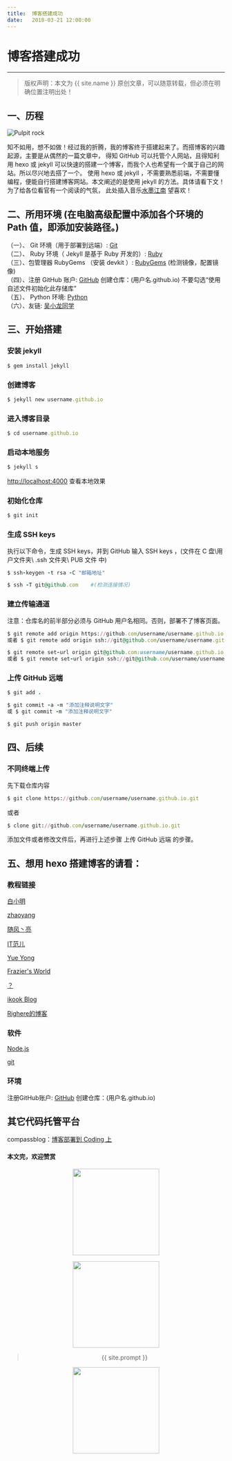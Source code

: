 ```yaml
---              
title:  博客搭建成功
date:   2018-03-21 12:00:00
---
```

# 博客搭建成功

***
> 版权声明：本文为 {{ site.name }} 原创文章，可以随意转载，但必须在明确位置注明出处！

## 一、历程  
<p><img border="0" src="/images/180321.jpg" alt="Pulpit rock" ></p>

知不如用，想不如做！经过我的折腾，我的博客终于搭建起来了。而搭博客的兴趣起源，主要是从偶然的一篇文章中，
得知 GitHub 可以托管个人网站，且得知利用 hexo 或 jekyll 可以快速的搭建一个博客，而我个人也希望有一个属于自己的网站。所以尽兴地去搭了一个。
使用 hexo 或 jekyll ，不需要熟悉前端，不需要懂编程，便能自行搭建博客网站。本文阐述的是使用 jekyll 的方法。具体请看下文！为了给各位看官有一个阅读的气氛，
此处插入音乐<a href="https://music.163.com/song?id=26897042&userid=1403262749">水墨江南</a> 望喜欢！

## 二、所用环境 (在电脑高级配置中添加各个环境的 Path 值，即添加安装路径。)      

（一）、 Git 环境（用于部署到远端）: <a href="https://git-scm.com/downloads">Git</a>  
（二）、 Ruby 环境（ Jekyll 是基于 Ruby 开发的）: <a href="https://rubyinstaller.org/downloads/">Ruby</a>  
（三）、包管理器 RubyGems （安装 devkit ）: <a href="https://rubyinstaller.org/downloads/">RubyGems</a> (检测镜像，配置镜像)         
（四）、注册 GitHub 账户: <a href="https://github.com/">GitHub</a> 创建仓库：(用户名.github.io) 不要勾选“使用自述文件初始化此存储库”             
（五）、 Python 环境: <a href="https://www.python.org/downloads/">Python</a>   
（六）、友链: <a href="http://wuxiaolong.me/2014/10/26/build-blog/">吴小龙同学</a>  

## 三、开始搭建     
### 安装 jekyll    
```ruby
$ gem install jekyll
```

### 创建博客  
```ruby
$ jekyll new username.github.io
```

### 进入博客目录  
```ruby
$ cd username.github.io  
```

### 启动本地服务 
```ruby
$ jekyll s 
```
     
<http://localhost:4000> 查看本地效果     

### 初始化仓库  
```ruby
$ git init
```
### 生成 SSH keys 
执行以下命令，生成 SSH keys，并到 GitHub 输入 SSH keys  ，(文件在  C 盘\用户文件夹\ .ssh 文件夹\ PUB 文件 中)  
```ruby
$ ssh-keygen -t rsa -C "邮箱地址"
```

```ruby
$ ssh -T git@github.com    #(检测连接情况)
```

### 建立传输通道  
注意：仓库名的前半部分必须与 GitHub 用户名相同。否则，部署不了博客页面。
```ruby
$ git remote add origin https://github.com/username/username.github.io.git   (无远程远点情况) 
或者 $ git remote add origin ssh://git@github.com/username/username.github.io.git 
```

```ruby
$ git remote set-url origin git@github.com:username/username.github.io.git   (有远程远点情况)
或者 $ git remote set-url origin ssh://git@github.com/username/username.github.io.git
```

### 上传 GitHub 远端  
```ruby
$ git add .
```

```ruby
$ git commit -a -m "添加注释说明文字"
或 $ git commit -m "添加注释说明文字"
```

```ruby
$ git push origin master
```

## 四、后续
### 不同终端上传      
先下载仓库内容      
```ruby
$ git clone https://github.com/username/username.github.io.git
```
     
或者    
```ruby
$ clone git://github.com/username/username.github.io.git
```
   
添加文件或者修改文件后，再进行上述步骤 上传 GitHub 远端  的步骤。      

## 五、想用 hexo 搭建博客的请看：     
### 教程链接
<p><a href="http://www.lovebxm.com/2017/05/30/buildBlog/#GitHub-注册和配置">白小明</a></p>     
<p><a href="http://mungo.space/page/4/">zhaoyang</a></p>     
<p><a href="http://windliang.cc/page/2/">随风丶亮
</a></p>     
<p><a href="http://www.itfanr.cc/page/6/">IT范儿</a></p>      
<p><a href="https://yueyongdev.github.io/2017/10/01/hexo/">Yue Yong</a></p>
<p><a href="https://frozentearz.github.io">Frazier's World</a></p>
<p><a href="http://simonyang777.com/2017/04/03/20170403/">？</a></p>
<p><a href="https://ikookblog.com">ikook Blog
</a></p>
<p><a href="https://righere.github.io/2016/10/10/install-hexo/">Righere的博客</a></p>

### 软件    
<p><a href="https://nodejs.org/dist/v5.12.0/">Node.js</a></p>   
<p><a href="https://git-scm.com/downloads">git</a></p> 

### 环境    
注册GitHub账户: <a href="https://github.com/">GitHub</a> 创建仓库：(用户名.github.io)

## 其它代码托管平台
compassblog：<a href="http://mp.weixin.qq.com/s?__biz=MzU5MTE0ODcwNQ==&mid=2247484186&idx=1&sn=60827984f095aff1b4284c9aba7a51ab&chksm=fe3220d4c945a9c2961c9f481d37d7782b2f26498c9459d5c619ba03c74513c8af5e9e629b1a&mpshare=1&scene=23&srcid=1021Av4remhiM5nag7qkkZDx#rd">博客部署到 Coding 上</a>


#### 本文完，欢迎赞赏      
<div  align="center">      
<p><img src="/images/weixin.png" width="200" height="200"></p>     

<div  align="center">      
<p><img src="/images/zhifubao.jpg" width="200" height="200"></p>     


> {{ site.prompt }}    

<div  align="center">       
<img src="https://rengui520.github.io/images/wechart.jpg" width = "200" height = "200"/>       

